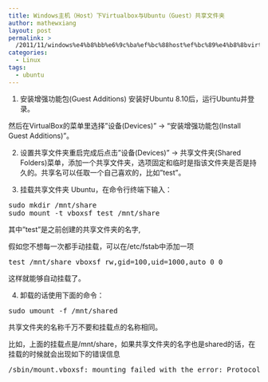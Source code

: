 ```yaml
---
title: Windows主机（Host）下Virtualbox与Ubuntu（Guest）共享文件夹
author: mathewxiang
layout: post
permalink: >
  /2011/11/windows%e4%b8%bb%e6%9c%ba%ef%bc%88host%ef%bc%89%e4%b8%8bvirtualbox%e4%b8%8eubuntu%ef%bc%88guest%ef%bc%89%e5%85%b1%e4%ba%ab%e6%96%87%e4%bb%b6%e5%a4%b9/
categories:
  - Linux
tags:
  - ubuntu
---
```

1. 安装增强功能包(Guest Additions) 安装好Ubuntu 8.10后，运行Ubuntu并登录。

然后在VirtualBox的菜单里选择”设备(Devices)” -> “安装增强功能包(Install Guest Additions)”。 

2. 设置共享文件夹重启完成后点击”设备(Devices)” -> 共享文件夹(Shared Folders)菜单，添加一个共享文件夹，选项固定和临时是指该文件夹是否是持久的。共享名可以任取一个自己喜欢的，比如”test”。 

3. 挂载共享文件夹 Ubuntu，在命令行终端下输入： 

<pre class="shell">sudo mkdir /mnt/share
sudo mount -t vboxsf test /mnt/share </pre>

其中”test”是之前创建的共享文件夹的名字,

假如您不想每一次都手动挂载，可以在/etc/fstab中添加一项 

<pre class="shell">test /mnt/share vboxsf rw,gid=100,uid=1000,auto 0 0 </pre>

这样就能够自动挂载了。 

4. 卸载的话使用下面的命令： 

<pre class="shell">sudo umount -f /mnt/shared </pre>

共享文件夹的名称千万不要和挂载点的名称相同。

比如，上面的挂载点是/mnt/share，如果共享文件夹的名字也是shared的话，在挂载的时候就会出现如下的错误信息 

<pre class="shell">/sbin/mount.vboxsf: mounting failed with the error: Protocol error </pre>